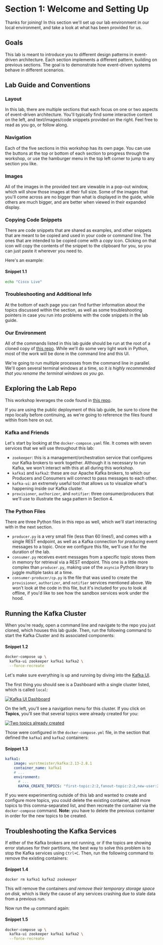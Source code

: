 # Section 1: Welcome and Setting Up

Thanks for joining!  In this section we'll set up our lab environment in our local environment, and take a look at what has been provided for us.

## Goals

This lab is meant to introduce you to different design patterns in event-driven architecture. Each section implements a different pattern, building on previous sections. The goal is to demonstrate how event-driven systems behave in different scenarios.  

## Lab Guide and Conventions

### Layout

In this lab, there are multiple sections that each focus on one or two aspects of event-driven architecture.  You'll typically find some interactive content on the left, and text/images/code snippets provided on the right.  Feel free to read as you go, or follow along.

### Navigation

Each of the five sections in this workshop has its own page.  You can use the buttons at the top or bottom of each section to progress through the workshop, or use the hamburger menu in the top left corner to jump to any section you like.

### Images

All of the images in the provided text are viewable in a pop-out window, which will show those images at their full size.  Some of the images that you'll come across are no bigger than what is displayed in the guide, while others are much bigger, and are better when viewed in their expanded display.

### Copying Code Snippets

There are code snippets that are shared as examples, and other snippets that are meant to be copied and used in your code or command line.  The ones that are intended to be copied come with a *copy* icon.  Clicking on that icon will copy the contents of the snippet to the clipboard for you, so you can just paste it wherever you need to. 

Here's an example:

#### Snippet 1.1
<span class="copy"></span>
```sh
echo "Cisco Live"
```

### Troubleshooting and Additional Info

At the bottom of each page you can find further information about the topics discussed within the section, as well as some troubleshooting pointers in case you run into problems with the code snippets in the lab guide. 

### Our Environment

All of the commands listed in this lab guide should be run at the root of a cloned copy of [this repo](https://github.com/colinjlacy/clus24).  While we'll do some very light work in Python, most of the work will be done in the command line and this UI. 

We're going to run multiple processes from the command line in parallel.  We'll open several terminal windows at a time, so it *is highly recommended that you rename the terminal windows as you go*.

## Exploring the Lab Repo

This workshop leverages the code found in [this repo](https://github.com/colinjlacy/clus24-devwks-2047). 

If you are using the public deployment of this lab guide, be sure to clone the repo locally before continuing, as we're going to reference the files found within from here on out.  

### Kafka and Friends

Let's start by looking at the `docker-compose.yaml` file.  It comes with seven services that we will use throughout this lab:
- `zookeeper`: this is a management/orchestration service that configures our Kafka brokers to work together. Although it is necessary to run Kafka, we won't interact with this at all during this workshop.
- `kafka1` and `kafka2`: these are our Apache Kafka brokers, to which our Producers and Consumers will connect to pass messages to each other.
- `kafka-ui`: an extremely useful tool that allows us to visualize what's happening inside our Kafka cluster.
- `provisioner`, `authorizer`, and `notifier`: three consumer/producers that we'll use to illustrate the saga pattern in Section 4.

### The Python Files

There are three Python files in this repo as well, which we'll start interacting with in the next section.
- `producer.py` is a very small file (less than 60 lines!), and comes with a single REST endpoint, as well as a Kafka connection for *producing* event messages to a topic.  Once we configure this file, we'll use it for the duration of the lab.
- `consumer.py` receives event messages from a specific topic stores them in memory for retrieval via a REST endpoint. This one is a little more complex than `producer.py`, making use of the `asyncio` Python library to juggle multiple tasks at a time.
- `consumer-producer/cp.py` is the file that was used to create the `provisioner`, `authorizer`, and `notifier` services mentioned above. We won't look at the code in this file, but it's included for you to look at offline, if you'd like to see how the sandbox services work under the hood.

## Running the Kafka Cluster

When you're ready, open a command line and navigate to the repo you just cloned, which houses this lab guide.  Then, run the following command to start the Kafka Cluster and its associated components:

#### Snippet 1.2
<span class="copy"></span>
```sh
docker-compose up \
  kafka-ui zookeeper kafka1 kafka2 \
  --force-recreate
```

Let's make sure everything is up and running by diving into the [Kafka UI](http://localhost:8080).

The first thing you should see is a Dashboard with a single cluster listed, which is called `local`:

<a href="images/s1.1.png" class="glightbox">
    <img src="images/s1.1.png" alt="Kafka UI Dashboard"/>
</a>

On the left, you'll see a navigation menu for this cluster.  If you click on **Topics**, you'll see that several topics were already created for you:

<a href="images/s1.2.png" class="glightbox">
    <img src="images/s1.2.png" alt="Two topics already created"/>
</a>

Those were configured in the `docker-compose.yml` file, in the section that defined the `kafka1` and `kafka2` containers:

#### Snippet 1.3
```yaml
kafka1:
    image: wurstmeister/kafka:2.13-2.8.1
    container_name: kafka1
    # ...
    environment:
      # ...
      KAFKA_CREATE_TOPICS: "first-topic:2:2,fanout-topic:2:2,new-user:2:2,authorize:2:2,notify:2:2,notified:2:2,dlq:2:2"
```

If you were experimenting outside of this lab and wanted to create and configure more topics, you could delete the existing container, add more topics to this comma-separated list, and then recreate the container via the `docker-compose` command. **Note:** you have to delete the previous container in order for the new topics to be created.

## Troubleshooting the Kafka Services

If either of the Kafka brokers are not running, or if the topics are showing error statuses for their partitions, the best way to solve this problem is to stop the Kafka services using `Ctrl+C`. Then, run the following command to remove the existing containers:

#### Snippet 1.4
<span class="copy"></span>
```shell
docker rm kafka1 kafka2 zookeeper
```

This will remove the containers *and remove their temporary storage space on disk,* which is likely the cause of any services crashing due to stale data from a previous run.

Now run the `up` command again:

#### Snippet 1.5
<span class="copy"></span>
```sh
docker-compose up \
  kafka-ui zookeeper kafka1 kafka2 \
  --force-recreate
```
